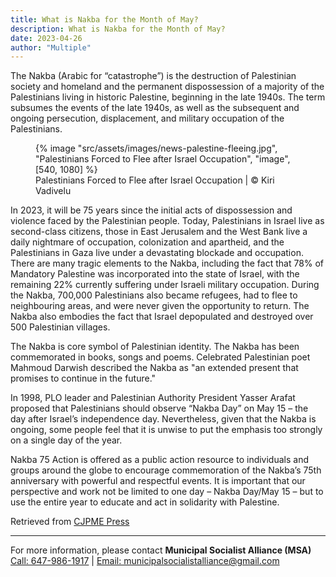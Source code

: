 ```yaml
---
title: What is Nakba for the Month of May?
description: What is Nakba for the Month of May?
date: 2023-04-26
author: "Multiple"
---
```


The Nakba (Arabic for “catastrophe”) is the destruction of Palestinian society and homeland and the permanent dispossession of a majority of the Palestinians living in historic Palestine, beginning in the late 1940s. The term subsumes the events of the late 1940s, as well as the subsequent and ongoing persecution, displacement, and military occupation of the Palestinians.

<!-- excerpt -->

<figure>
{% image "src/assets/images/news-palestine-fleeing.jpg", "Palestinians Forced to Flee after Israel Occupation", "image", [540, 1080] %}
<figcaption>Palestinians Forced to Flee after Israel Occupation | © Kiri Vadivelu</figcaption>
</figure>

In 2023, it will be 75 years since the initial acts of dispossession and violence faced by the Palestinian people. Today, Palestinians in Israel live as second-class citizens, those in East Jerusalem and the West Bank live a daily nightmare of occupation, colonization and apartheid, and the Palestinians in Gaza live under a devastating blockade and occupation.
There are many tragic elements to the Nakba, including the fact that 78% of Mandatory Palestine was incorporated into the state of Israel, with the remaining 22% currently suffering under Israeli military occupation. During the Nakba, 700,000 Palestinians also became refugees, had to flee to neighbouring areas, and were never given the opportunity to return. The Nakba also embodies the fact that Israel depopulated and destroyed over 500 Palestinian villages.

The Nakba is core symbol of Palestinian identity. The Nakba has been commemorated in books, songs and poems. Celebrated Palestinian poet Mahmoud Darwish described the Nakba as "an extended present that promises to continue in the future."

In 1998, PLO leader and Palestinian Authority President Yasser Arafat proposed that Palestinians should observe “Nakba Day” on May 15 – the day after Israel’s independence day. Nevertheless, given that the Nakba is ongoing, some people feel that it is unwise to put the emphasis too strongly on a single day of the year.

Nakba 75 Action is offered as a public action resource to individuals and groups around the globe to encourage commemoration of the Nakba’s 75th anniversary with powerful and respectful events. It is important that our perspective and work not be limited to one day – Nakba Day/May 15 – but to use the entire year to educate and act in solidarity with Palestine.

Retrieved from [CJPME Press](https://www.cjpme.org/press_releases)

---

<p class="right"> For more information, please contact <strong>Municipal Socialist Alliance (MSA)</strong>
<br />
<a href="tel:647-986-1917">Call: 647-986-1917</a> |
<a href="mailto: municipalsocialistalliance@gmail.com">Email: municipalsocialistalliance@gmail.com</a>
</p>
